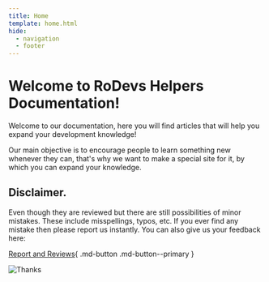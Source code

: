 ```yaml
---
title: Home
template: home.html
hide:
  - navigation
  - footer
---
```


# Welcome to RoDevs Helpers Documentation!

Welcome to our documentation, here you will find articles that will help you expand your development knowledge!

Our main objective is to encourage people to learn something new whenever they can, that's why we want to make a special site for it, by which you can expand your knowledge.

## Disclaimer.
Even though they are reviewed but there are still possibilities of minor mistakes. These include misspellings, typos, etc. If you ever find any mistake then please report us instantly. You can also give us your feedback here:

[Report and Reviews](https://rodevs-helpers.github.io/Helpers-Documents/Others/Help_Us%21/){ .md-button .md-button--primary }

![Thanks](https://github.com/Rodevs-Helpers/Helpers-Documents/blob/editing/images/thanks.jpg?raw=true)
